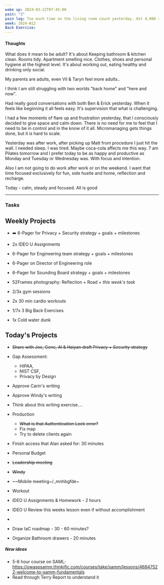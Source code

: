 ```yaml
---
wake up: 2024-03-22T07:45:00
pain: "3"
pain log: Too much time on the living room couch yesterday. Hit 8,000 steps but did no exercises as my body was very tired.
week: 2024-W12
Back Exercise:
---
```

#### Thoughts

What does it mean to be adult? 
It's about Keeping bathroom & kitchen clean. 
Rooms tidy. Apartment smelling nice. 
Clothes, shoes and personal hygiene at the highest level. 
It's about working out, eating healthy and drinking only social. 

My parents are adults, even Vil & Taryn feel more adults.. 

I think I am still struggling with two worlds "back home" and "here and now". 

Had really good conversations with both Ben & Erick yesterday. 
When it feels like beginning it all feels easy. It's supervision that what is challenging. 

I had a few moments of flare up and frustration yesterday, that I consciously decided to give space and calm down. There is no need for me to feel that I need to be in control and in the know of it all. Micromanaging gets things done, but it is hard to scale. 

Yesterday was after work, after picking up Matt from procedure I just hit the wall. I needed sleep. I was tired. Maybe coca-cola affects me this way. 7 am Pilates tomorrow and I prefer today to be as happy and productive as Monday and Tuesday or Wednesday was. With focus and intention. 

Also I am not going to do work after work or on the weekend. I want that time focused exclusively for fun, side hustle and home, reflection and recharge. 

Today - calm, steady and focused. All is good


-----
### Tasks 

## Weekly Projects 

- ➡️ 6-Pager for Privacy + Security strategy + goals + milestones
- 2x IDEO U Assignments
- 6-Pager for Engineering team strategy + goals + milestones
- 6-Pager on Director of Engineering role
- 6-Pager for Sounding Board strategy + goals + milestones
- 52Frames photography: Reflection + Road + *this week's task*

- 2/3x gym sessions
- 2x 30 min cardio workouts
- 1/7x 3 Big Back Exercises
- 1x Cold water dunk

## Today's Projects

- ~~Share with Joe, Gene, Al & Haiyan draft Privacy + Security strategy~~
- Gap Assessment: 
	- HIPAA, 
	- NIST CSF, 
	- Privacy by Design
- Approve Carin's writing
- Approve Windy's writing
- Think about this writing exercise....
- Production
	- ~~What is that Authentication Lock error?~~
	- Fix map
	- Try to delete clients again
- Finish access that Alan asked for: 30 minutes
- Personal Budget

- ~~Leadership meeting~~
- ~~Windy~~
- ~~Mobile meeting~/.,mnhbgfde~

- Workout

- IDEO U Assignments & Homework - 2 hours
- IDEO U Review this weeks lesson even if without accomplishment

- 
- Draw IaC roadmap - 30 - 60 minutes?

- Organize Bathroom drawers - 20 minutes

##### New ideas
* 5-6 hour course on SAML: https://owaspsamm.thinkific.com/courses/take/samm/lessons/46847522-welcome-to-samm-fundamentals
* Read through Terry Report to understand it

